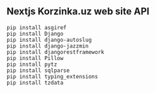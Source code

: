 ## Nextjs Korzinka.uz web site API

```
pip install asgiref
pip install Django
pip install django-autoslug
pip install django-jazzmin
pip install djangorestframework
pip install Pillow
pip install pytz
pip install sqlparse
pip install typing_extensions
pip install tzdata
```

